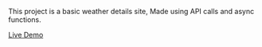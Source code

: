 This project is a basic weather details site,
Made using API calls and async functions.

[Live Demo](https://goodmoodman.github.io/Weather_site/)
